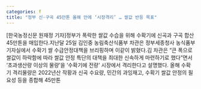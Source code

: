 ```yaml
---
categories: f
title: "정부 신·구곡 45만톤 올해 안에 ‘시장격리’ … 쌀값 반등 목표"
---
```

[한국농정신문 원재정 기자]정부가 폭락한 쌀값 수습을 위해 수확기에 신곡과 구곡 합산 45만톤을 매입한다.지난달 25일 김인중 농림축산식품부 차관은 정부세종청사 농식품부 기자실에서 수확기 쌀 수급안정대책을 브리핑하며 이같이 밝혔다.김 차관은 “큰 폭으로 쌀값이 하락함에 따라 쌀값 안정 특단의 대책을 최대한 신속하게 마련하기로 했다”면서 ‘초과생산량 이상의 물량’을 ‘수확기에 전량’ 시장에서 격리한다고 설명했다. 올해 수확기 격리물량은 2022년산 작황과 신곡 수요량, 민간의 과잉재고, 수확기 쌀값 안정의 필요성 등을 종합해 45만톤